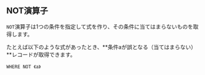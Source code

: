 ## NOT演算子

`NOT`演算子は1つの条件を指定して式を作り、その条件に当てはまらないものを取得します。

たとえば以下のような式があったとき、**条件aが誤となる（当てはまらない）**レコードが取得できます。

```SequelPro（クエリ）:NOTで否定条件を指定
WHERE NOT 《a》
```
























